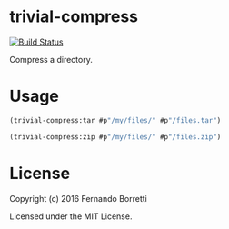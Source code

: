 # trivial-compress

[![Build Status](https://travis-ci.org/ceramic/trivial-compress.svg?branch=master)](https://travis-ci.org/ceramic/trivial-compress)

Compress a directory.

# Usage

~~~lisp
(trivial-compress:tar #p"/my/files/" #p"/files.tar")

(trivial-compress:zip #p"/my/files/" #p"/files.zip")
~~~

# License

Copyright (c) 2016 Fernando Borretti

Licensed under the MIT License.
